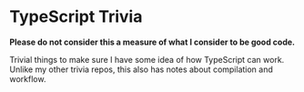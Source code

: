 # TypeScript Trivia

**Please do not consider this a measure of what I consider to be good code.**

Trivial things to make sure I have some idea of how TypeScript can work. Unlike my other trivia repos, 
this also has notes about compilation and workflow. 

